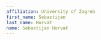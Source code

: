 ```yaml
---
affiliation: University of Zagreb
first_name: Sebastijan
last_name: Horvat
name: Sebastijan Horvat
---
```

